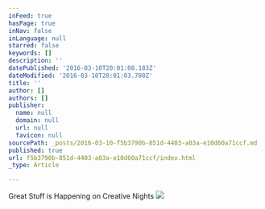 ```yaml
---
inFeed: true
hasPage: true
inNav: false
inLanguage: null
starred: false
keywords: []
description: ''
datePublished: '2016-03-10T20:01:08.183Z'
dateModified: '2016-03-10T20:01:03.780Z'
title: ''
author: []
authors: []
publisher:
  name: null
  domain: null
  url: null
  favicon: null
sourcePath: _posts/2016-03-10-f5b3790b-851d-4403-a03a-e10d60a71ccf.md
published: true
url: f5b3790b-851d-4403-a03a-e10d60a71ccf/index.html
_type: Article

---
```

Great Stuff is Happening on Creative Nights
![](https://the-grid-user-content.s3-us-west-2.amazonaws.com/98ab6b41-dc01-4f05-8686-e3802c3059ed.jpg)